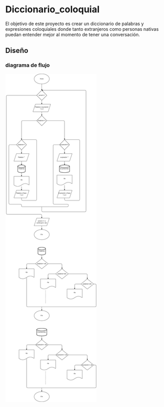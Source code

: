 # Diccionario_coloquial
El objetivo de este proyecto es crear un diccionario de palabras y expresiones coloquiales donde tanto extranjeros como personas nativas puedan entender mejor al momento de tener una conversación.
## Diseño
### diagrama de flujo 

![Diagrama de flujo](diagrama.png "Diagrama de flujo")
